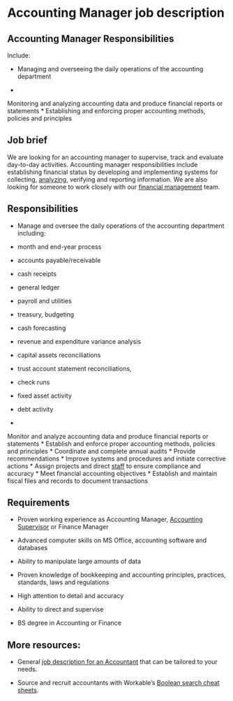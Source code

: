 # Accounting Manager job description


## Accounting Manager Responsibilities

Include:

* Managing and overseeing the daily operations of the accounting department

* 
Monitoring and analyzing accounting data and produce financial reports or statements
* 
Establishing and enforcing proper accounting methods, policies and principles



## Job brief

We are looking for an accounting manager to supervise, track and evaluate day-to-day activities. Accounting manager responsibilities include establishing financial status by developing and implementing systems for collecting, <a href="https://resources.workable.com/credit-analyst-job-description">analyzing</a>, verifying and reporting information. We are also looking for someone to work closely with our <a href="https://resources.workable.com/financial-controller-job-description">financial management</a> team.


## Responsibilities

* Manage and oversee the daily operations of the accounting department including:
* month and end-year process

* accounts payable/receivable

* cash receipts

* general ledger

* payroll and utilities

* treasury, budgeting

* cash forecasting

* revenue and expenditure variance analysis

* capital assets reconciliations

* trust account statement reconciliations,

* check runs

* fixed asset activity

* debt activity

* 
Monitor and analyze accounting data and produce financial reports or statements
* 
Establish and enforce proper accounting methods, policies and principles
* 
Coordinate and complete annual audits
* 
Provide recommendations
* 
Improve systems and procedures and initiate corrective actions
* 
Assign projects and direct <a href="https://resources.workable.com/accountant-job-description">staff</a> to ensure compliance and accuracy
* 
Meet financial accounting objectives
* 
Establish and maintain fiscal files and records to document transactions



## Requirements

* Proven working experience as Accounting Manager, <a href="https://resources.workable.com/accounting-supervisor-job-description">Accounting Supervisor</a> or Finance Manager

* Advanced computer skills on MS Office, accounting software and databases

* Ability to manipulate large amounts of data

* Proven knowledge of bookkeeping and accounting principles, practices, standards, laws and regulations

* High attention to detail and accuracy

* Ability to direct and supervise

* BS degree in Accounting or Finance

## More resources:
* General <a href="https://resources.workable.com/accountant-job-description">job description for an Accountant</a> that can be tailored to your needs.

* Source and recruit accountants with Workable’s <a href="https://resources.workable.com/find-an-accountant-boolean-search-strings">Boolean search cheat sheets</a>.
